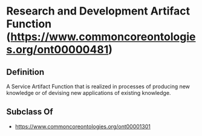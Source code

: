 # Research and Development Artifact Function (https://www.commoncoreontologies.org/ont00000481)

## Definition
A Service Artifact Function that is realized in processes of producing new knowledge or of devising new applications of existing knowledge.

## Subclass Of
- https://www.commoncoreontologies.org/ont00001301

